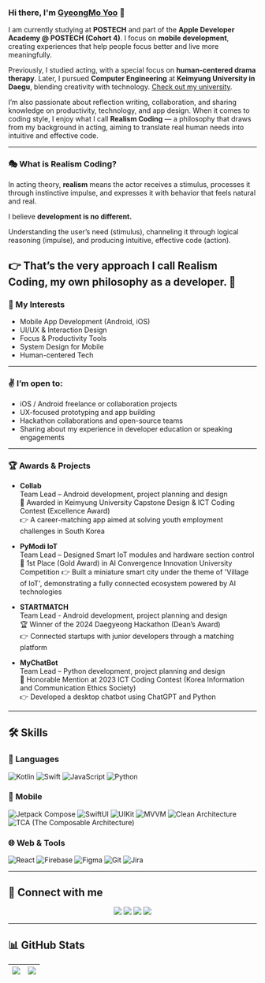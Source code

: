 <!-- 💫 About Me -->
### Hi there, I'm [GyeongMo Yoo](https://bubble-dinghy-f0e.notion.site/Demian-Yoo-d6f30acfe881471890c6cbd06ccbd84c?pvs=4) 👋

<!-- 💫 About Me -->

I am currently studying at **POSTECH** and part of the **Apple Developer Academy @ POSTECH (Cohort 4)**. I focus on **mobile development**, creating experiences that help people focus better and live more meaningfully.

Previously, I studied acting, with a special focus on **human-centered drama therapy**. Later, I pursued **Computer Engineering** at **Keimyung University in Daegu**, blending creativity with technology. [Check out my university](https://www.kmu.ac.kr/uni/main/main.jsp).

I’m also passionate about reflection writing, collaboration, and sharing knowledge on productivity, technology, and app design. When it comes to coding style, I enjoy what I call **Realism Coding** — a philosophy that draws from my background in acting, aiming to translate real human needs into intuitive and effective code.

---

### 🎭 What is Realism Coding?

In acting theory, **realism** means the actor receives a stimulus, processes it through instinctive impulse, and expresses it with behavior that feels natural and real.

I believe **development is no different.**

Understanding the user’s need (stimulus), channeling it through logical reasoning (impulse), and producing intuitive, effective code (action).

👉 That’s the very approach I call **Realism Coding**, my own philosophy as a developer. 🙈
---

### 🔎 My Interests
- Mobile App Development (Android, iOS)
- UI/UX & Interaction Design
- Focus & Productivity Tools
- System Design for Mobile
- Human-centered Tech

---

### ✌️ I’m open to:
- iOS / Android freelance or collaboration projects
- UX-focused prototyping and app building
- Hackathon collaborations and open-source teams
- Sharing about my experience in developer education or speaking engagements

---

### 🏆 Awards & Projects

- **Collab**  
  Team Lead – Android development, project planning and design  
  🏅 Awarded in Keimyung University Capstone Design & ICT Coding Contest (Excellence Award)  
  👉 A career-matching app aimed at solving youth employment challenges in South Korea

- **PyModi IoT**  
  Team Lead – Designed Smart IoT modules and hardware section control  
  🥇 1st Place (Gold Award) in AI Convergence Innovation University Competition
  👉 Built a miniature smart city under the theme of 'Village of IoT', demonstrating a fully connected ecosystem powered by AI technologies

- **STARTMATCH**  
  Team Lead - Android development, project planning and design  
  🏆 Winner of the 2024 Daegyeong Hackathon (Dean’s Award)  
  👉 Connected startups with junior developers through a matching platform

- **MyChatBot**  
  Team Lead – Python development, project planning and design  
  🥉 Honorable Mention at 2023 ICT Coding Contest (Korea Information and Communication Ethics Society)  
  👉 Developed a desktop chatbot using ChatGPT and Python  


---

## 🛠 Skills

### 🔄 Languages

![Kotlin](https://img.shields.io/badge/Kotlin-7F52FF?style=for-the-badge&logo=kotlin&logoColor=white)
![Swift](https://img.shields.io/badge/Swift-F05138?style=for-the-badge&logo=swift&logoColor=white)
![JavaScript](https://img.shields.io/badge/JavaScript-F7DF1E?style=for-the-badge&logo=javascript&logoColor=black)
![Python](https://img.shields.io/badge/Python-3776AB?style=for-the-badge&logo=python&logoColor=white)

### 📱 Mobile

![Jetpack Compose](https://img.shields.io/badge/Jetpack_Compose-4285F4?style=for-the-badge&logo=android&logoColor=white)
![SwiftUI](https://img.shields.io/badge/SwiftUI-007AFF?style=for-the-badge&logo=swift&logoColor=white)
![UIKit](https://img.shields.io/badge/UIKit-000000?style=for-the-badge&logo=apple&logoColor=white)
![MVVM](https://img.shields.io/badge/MVVM-FF4081?style=for-the-badge&logo=architecture&logoColor=white)
![Clean Architecture](https://img.shields.io/badge/Clean%20Architecture-00C853?style=for-the-badge&logo=buildkite&logoColor=white)
![TCA (The Composable Architecture)](https://img.shields.io/badge/TCA-795548?style=for-the-badge&logo=swift&logoColor=white)


### 🌐 Web & Tools

![React](https://img.shields.io/badge/React-61DAFB?style=for-the-badge&logo=react&logoColor=black)
![Firebase](https://img.shields.io/badge/Firebase-FFCA28?style=for-the-badge&logo=firebase&logoColor=black)
![Figma](https://img.shields.io/badge/Figma-F24E1E?style=for-the-badge&logo=figma&logoColor=white)
![Git](https://img.shields.io/badge/Git-F05032?style=for-the-badge&logo=git&logoColor=white)
![Jira](https://img.shields.io/badge/Jira-0052CC?style=for-the-badge&logo=jira&logoColor=white)

---

## 👥 Connect with me

<p align="center">
  <a href="mailto:demianyoo7003@gmail.com"><img src="https://img.shields.io/badge/Gmail-EA4335?style=for-the-badge&logo=gmail&logoColor=white" /></a>
  <a href="https://medium.com/@ykm7003"><img src="https://img.shields.io/badge/Medium-12100E?style=for-the-badge&logo=medium&logoColor=white" /></a>
  <a href="https://www.linkedin.com/in/g-m-yoo-b4098b316/"><img src="https://img.shields.io/badge/LinkedIn-0A66C2?style=for-the-badge&logo=linkedin&logoColor=white" /></a>
  <a href="https://www.instagram.com/yoo_the_creator"><img src="https://img.shields.io/badge/Instagram-E4405F?style=for-the-badge&logo=instagram&logoColor=white" /></a>
</p>

---

## 📊 GitHub Stats

| <a href="https://github.com/anuraghazra/github-readme-stats"><img align="center" src="https://github-readme-stats.vercel.app/api?username=YooGyeongMo&show_icons=true&include_all_commits=true&theme=radical&hide_border=true" /></a> | <a href="https://github.com/anuraghazra/github-readme-stats"><img align="center" src="https://github-readme-stats.vercel.app/api/top-langs/?username=YooGyeongMo&layout=compact&theme=radical&hide_border=true" /></a> |
| ------------- | ------------- |
